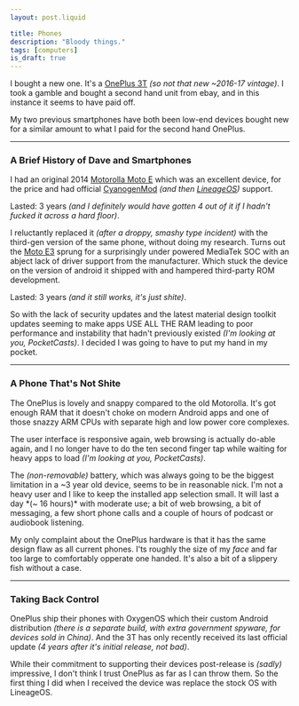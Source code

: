 ```yaml
---
layout: post.liquid

title: Phones
description: "Bloody things."
tags: [computers]
is_draft: true
---
```


I bought a new one. It's a [OnePlus 3T](https://en.wikipedia.org/wiki/OnePlus_3T) *(so not that new ~2016-17 vintage)*. I took a gamble and bought a second hand unit from ebay, and in this instance it seems to have paid off.

My two previous smartphones have both been low-end devices bought new for a similar amount to what I paid for the second hand OnePlus.

---

### A Brief History of Dave and Smartphones

I had an original 2014 [Motorolla Moto E](https://en.wikipedia.org/wiki/Moto_E_1st_generation) which was an excellent device, for the price and had official [CyanogenMod](https://en.wikipedia.org/wiki/CyanogenMod) *(and then [LineageOS](https://en.wikipedia.org/wiki/LineageOS))* support.

Lasted: 3 years *(and I definitely would have gotten 4 out of it if I hadn't fucked it across a hard floor)*.

I reluctantly replaced it *(after a droppy, smashy type incident)* with the third-gen version of the same phone, without doing my research. Turns out the [Moto E3](https://en.wikipedia.org/wiki/Moto_E3) sprung for a surprisingly under powered MediaTek SOC with an abject lack of driver support from the manufacturer. Which stuck the device on the version of android it shipped with and hampered third-party ROM development.

Lasted: 3 years *(and it still works, it's just shite)*.

So with the lack of security updates and the latest material design toolkit updates seeming to make apps  USE ALL THE RAM leading to poor performance and instability that hadn't previously existed *(I'm looking at you, PocketCasts)*. I decided I was going to have to put my hand in my pocket.

---

### A Phone That's Not Shite

The OnePlus is lovely and snappy compared to the old Motorolla. It's got enough RAM that it doesn't choke on modern Android apps and one of those snazzy ARM CPUs with separate high and low power core complexes.

The user interface is responsive again, web browsing is actually do-able again, and I no longer have to do the ten second finger tap while waiting for heavy apps to load *(I'm looking at you, PocketCasts)*.

The *(non-removable)* battery, which was always going to be the biggest limitation in a ~3 year old device, seems to be in reasonable nick. I'm not a heavy user and I like to keep the installed app selection small. It will last a day *(~ 16 hours)* with moderate use; a bit of web browsing, a bit of messaging, a few short phone calls and a couple of hours of podcast or audiobook listening.

My only complaint about the OnePlus hardware is that it has the same design flaw as all current phones. I'ts roughly the size of my *face* and far too large to comfortably opperate one handed. It's also a bit of a slippery fish without a case.

---

### Taking Back Control

OnePlus ship their phones with OxygenOS which their custom Android distribution *(there is a separate build, with extra government spyware, for devices sold in China)*. And the 3T has only recently received its last official update *(4 years after it's initial release, not bad)*.

While their commitment to supporting their devices post-release is *(sadly)* impressive, I don't think I trust OnePlus as far as I can throw them. So the first thing I did when I received the device was replace the stock OS with LineageOS.

